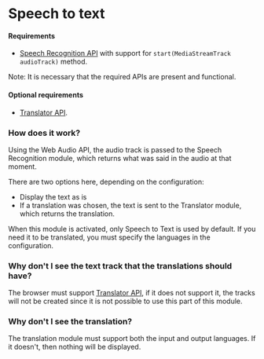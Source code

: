# Speech to text

#### Requirements

 - [Speech Recognition API][] with support for `start(MediaStreamTrack audioTrack)` method.

Note: It is necessary that the required APIs are present and functional.

#### Optional requirements

 - [Translator API][].


### How does it work?

Using the Web Audio API, the audio track is passed to the Speech Recognition module, which returns what was said in the audio at that moment.

There are two options here, depending on the configuration:
- Display the text as is
- If a translation was chosen, the text is sent to the Translator module, which returns the translation.

When this module is activated, only Speech to Text is used by default. If you need it to be translated, you must specify the languages in the configuration.


### Why don't I see the text track that the translations should have?

The browser must support [Translator API][], if it does not support it, the tracks will not be created since it is not possible to use this part of this module.


### Why don't I see the translation?

The translation module must support both the input and output languages. If it doesn't, then nothing will be displayed.


[Speech Recognition API]: https://webaudio.github.io/web-speech-api/
[Translator API]: https://webmachinelearning.github.io/translation-api/
